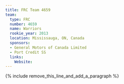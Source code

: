 ```yaml
---
title: FRC Team 4659
team:
  type: FRC
  number: 4659
  name: Warriors
  rookie_year: 2013
  location: Mississauga, ON, Canada
  sponsors:
  - General Motors of Canada Limited
  - Port Credit SS
  links:
    Website:
---
```


{% include remove_this_line_and_add_a_paragraph %}